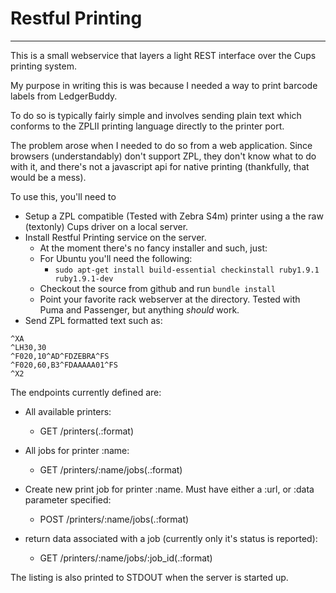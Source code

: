 # Restful Printing
---------------

This is a small webservice that layers a light REST interface over the Cups printing system.

My purpose in writing this is was because I needed a way to print barcode
labels from LedgerBuddy.

To do so is typically fairly
simple and involves sending plain text which conforms to the ZPLII printing language directly to the printer port.

The problem arose when I needed to do so from a web application.
Since browsers (understandably) don't support ZPL, they don't know
what to do with it, and there's not a javascript api for native
printing (thankfully, that would be a mess).

To use this, you'll need to

 * Setup a ZPL compatible (Tested with Zebra S4m) printer using a the raw (textonly) Cups driver on a local server.
 * Install Restful Printing service on the server.
   * At the moment there's no fancy installer and such, just:
   * For Ubuntu you'll need the following:
     * ``` sudo apt-get install build-essential checkinstall ruby1.9.1 ruby1.9.1-dev ```
   * Checkout the source from github and run ```bundle install```
   * Point your favorite rack webserver at the directory.  Tested with Puma and Passenger, but anything *should* work.
 * Send ZPL formatted text such as:
 ```
 ^XA
 ^LH30,30
 ^F020,10^AD^FDZEBRA^FS
 ^F020,60,B3^FDAAAAA01^FS
 ^X2
 ```


The endpoints currently defined are:
 * All available printers:
   * GET /printers(.:format)

 * All jobs for printer :name:
   * GET /printers/:name/jobs(.:format)

 * Create new print job for printer :name.  Must have either a :url, or :data parameter specified:
   * POST /printers/:name/jobs(.:format)

 * return data associated with a job (currently only it's status is reported):
   * GET /printers/:name/jobs/:job_id(.:format)


The listing is also printed to STDOUT when the server is started up.
